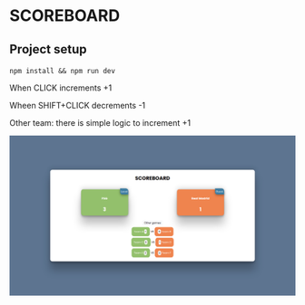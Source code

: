 # SCOREBOARD

## Project setup
```
npm install && npm run dev
```

When CLICK increments +1

Wheen SHIFT+CLICK decrements -1

Other team: there is simple logic to increment +1 


![preview](https://raw.githubusercontent.com/gustavoripardo/vue-scoreboard/main/public/preview.png) 
